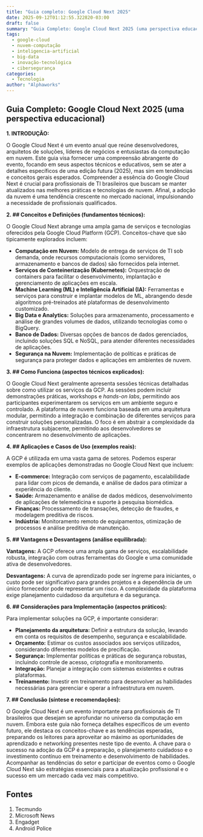 ```yaml
---
title: "Guia completo: Google Cloud Next 2025"
date: 2025-09-12T01:12:55.322820-03:00
draft: false
summary: "Guia Completo: Google Cloud Next 2025 (uma perspectiva educacional)  **1. INTRODUÇÃO:**..."
tags:
  - google-cloud
  - nuvem-computação
  - inteligencia-artificial
  - big-data
  - inovação-tecnológica
  - cibersegurança
categories:
  - Tecnologia
author: "Alphaworks"
---
```


## Guia Completo: Google Cloud Next 2025 (uma perspectiva educacional)

**1. INTRODUÇÃO:**

O Google Cloud Next é um evento anual que reúne desenvolvedores, arquitetos de soluções, líderes de negócios e entusiastas da computação em nuvem.  Este guia visa fornecer uma compreensão abrangente do evento, focando em seus aspectos técnicos e educativos, sem se ater a detalhes específicos de uma edição futura (2025), mas sim em tendências e conceitos gerais esperados.  Compreender a essência do Google Cloud Next é crucial para profissionais de TI brasileiros que buscam se manter atualizados nas melhores práticas e tecnologias de nuvem.  Afinal, a adoção da nuvem é uma tendência crescente no mercado nacional, impulsionando a necessidade de profissionais qualificados.

**2. ## Conceitos e Definições (fundamentos técnicos):**

O Google Cloud Next abrange uma ampla gama de serviços e tecnologias oferecidos pela Google Cloud Platform (GCP).  Conceitos-chave que são tipicamente explorados incluem:

* **Computação em Nuvem:**  Modelo de entrega de serviços de TI sob demanda, onde recursos computacionais (como servidores, armazenamento e bancos de dados) são fornecidos pela internet.
* **Serviços de Conteinerização (Kubernetes):**  Orquestração de containers para facilitar o desenvolvimento, implantação e gerenciamento de aplicações em escala.
* **Machine Learning (ML) e Inteligência Artificial (IA):** Ferramentas e serviços para construir e implantar modelos de ML, abrangendo desde algoritmos pré-treinados até plataformas de desenvolvimento customizado.
* **Big Data e Analytics:** Soluções para armazenamento, processamento e análise de grandes volumes de dados, utilizando tecnologias como o BigQuery.
* **Banco de Dados:**  Diversas opções de bancos de dados gerenciados, incluindo soluções SQL e NoSQL, para atender diferentes necessidades de aplicações.
* **Segurança na Nuvem:**  Implementação de políticas e práticas de segurança para proteger dados e aplicações em ambientes de nuvem.


**3. ## Como Funciona (aspectos técnicos explicados):**

O Google Cloud Next geralmente apresenta sessões técnicas detalhadas sobre como utilizar os serviços da GCP.  As sessões podem incluir demonstrações práticas, workshops e *hands-on labs*, permitindo aos participantes experimentarem os serviços em um ambiente seguro e controlado.  A plataforma de nuvem funciona baseada em uma arquitetura modular, permitindo a integração e combinação de diferentes serviços para construir soluções personalizadas. O foco é em abstrair a complexidade da infraestrutura subjacente, permitindo aos desenvolvedores se concentrarem no desenvolvimento de aplicações.


**4. ## Aplicações e Casos de Uso (exemplos reais):**

A GCP é utilizada em uma vasta gama de setores.  Podemos esperar exemplos de aplicações demonstradas no Google Cloud Next que incluem:

* **E-commerce:** Integração com serviços de pagamento, escalabilidade para lidar com picos de demanda, e análise de dados para otimizar a experiência do cliente.
* **Saúde:** Armazenamento e análise de dados médicos, desenvolvimento de aplicações de telemedicina e suporte à pesquisa biomédica.
* **Finanças:** Processamento de transações, detecção de fraudes, e modelagem preditiva de riscos.
* **Indústria:** Monitoramento remoto de equipamentos, otimização de processos e análise preditiva de manutenção.

**5. ## Vantagens e Desvantagens (análise equilibrada):**

**Vantagens:**  A GCP oferece uma ampla gama de serviços, escalabilidade robusta, integração com outras ferramentas do Google e uma comunidade ativa de desenvolvedores.

**Desvantagens:**  A curva de aprendizado pode ser íngreme para iniciantes, o custo pode ser significativo para grandes projetos e a dependência de um único fornecedor pode representar um risco.  A complexidade da plataforma exige planejamento cuidadoso da arquitetura e da segurança.


**6. ## Considerações para Implementação (aspectos práticos):**

Para implementar soluções na GCP, é importante considerar:

* **Planejamento da arquitetura:** Definir a estrutura da solução, levando em conta os requisitos de desempenho, segurança e escalabilidade.
* **Orçamento:**  Estimar os custos associados aos serviços utilizados, considerando diferentes modelos de precificação.
* **Segurança:** Implementar políticas e práticas de segurança robustas, incluindo controle de acesso, criptografia e monitoramento.
* **Integração:**  Planejar a integração com sistemas existentes e outras plataformas.
* **Treinamento:** Investir em treinamento para desenvolver as habilidades necessárias para gerenciar e operar a infraestrutura em nuvem.


**7. ## Conclusão (síntese e recomendações):**

O Google Cloud Next é um evento importante para profissionais de TI brasileiros que desejam se aprofundar no universo da computação em nuvem.  Embora este guia não forneça detalhes específicos de um evento futuro, ele destaca os conceitos-chave e as tendências esperadas, preparando os leitores para aproveitar ao máximo as oportunidades de aprendizado e networking presentes neste tipo de evento.  A chave para o sucesso na adoção da GCP é a preparação, o planejamento cuidadoso e o investimento contínuo em treinamento e desenvolvimento de habilidades.  Acompanhar as tendências do setor e participar de eventos como o Google Cloud Next são estratégias essenciais para a atualização profissional e o sucesso em um mercado cada vez mais competitivo.


## Fontes

1. Tecmundo
2. Microsoft News
3. Engadget
4. Android Police
